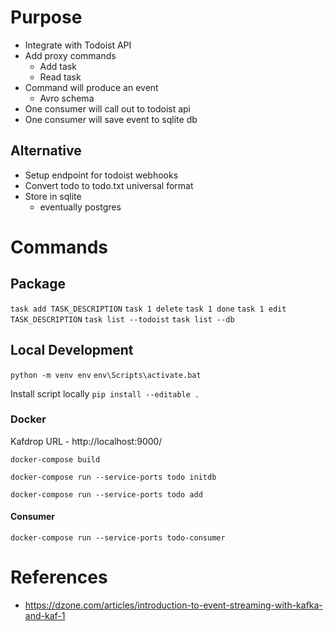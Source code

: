 # Purpose

- Integrate with Todoist API
- Add proxy commands
  - Add task
  - Read task
- Command will produce an event
  - Avro schema
- One consumer will call out to todoist api
- One consumer will save event to sqlite db

## Alternative
- Setup endpoint for todoist webhooks
- Convert todo to todo.txt universal format
- Store in sqlite
   - eventually postgres

# Commands

## Package
`task add TASK_DESCRIPTION`
`task 1 delete`
`task 1 done`
`task 1 edit TASK_DESCRIPTION`
`task list --todoist`
`task list --db`

## Local Development
`python -m venv env`
`env\Scripts\activate.bat`

Install script locally
`pip install --editable .`

### Docker
Kafdrop URL - http://localhost:9000/

`docker-compose build`

`docker-compose run --service-ports todo initdb`

`docker-compose run --service-ports todo add`
#### Consumer
`docker-compose run --service-ports todo-consumer`





# References
- https://dzone.com/articles/introduction-to-event-streaming-with-kafka-and-kaf-1
